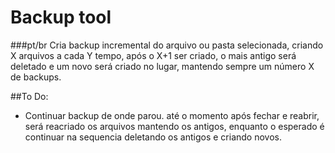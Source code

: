 # Backup tool

###pt/br
Cria backup incremental do arquivo ou pasta selecionada, criando X arquivos a cada Y tempo, após o X+1 ser criado, o mais antigo será deletado e um novo será criado no lugar, mantendo sempre um número X de backups.

##To Do:
* Continuar backup de onde parou.
até o momento após fechar e reabrir, será reacriado os arquivos mantendo os antigos, enquanto o esperado é continuar na sequencia deletando os antigos e criando novos.